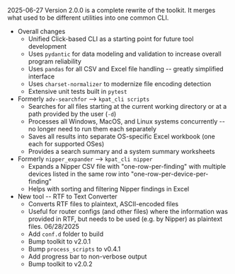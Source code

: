 2025-06-27  Version 2.0.0 is a complete rewrite of the toolkit.  It merges what used to be different utilities into one common CLI.
* Overall changes
    * Unified Click-based CLI as a starting point for future tool development
    * Uses `pydantic` for data modeling and validation to increase overall program reliability
    * Uses `pandas` for all CSV and Excel file handling -- greatly simplified interface
    * Uses `charset-normalizer` to modernize file encoding detection
    * Extensive unit tests built in `pytest`
* Formerly `adv-searchfor` --> `kpat_cli scripts`
    * Searches for all files starting at the current working directory or at a path provided by the user (`-d`)
    * Processes all Windows, MacOS, and Linux systems concurrently -- no longer need to run them each separately
    * Saves all results into separate OS-specific Excel workbook (one each for supported OSes)
    * Provides a search summary and a system summary worksheets
* Formerly `nipper_expander` --> `kpat_cli nipper`
    * Expands a Nipper CSV file with "one-row-per-finding" with multiple devices listed in the same row into "one-row-per-device-per-finding"
    * Helps with sorting and filtering Nipper findings in Excel
* New tool -- RTF to Text Converter
    * Converts RTF files to plaintext, ASCII-encoded files
    * Useful for router configs (and other files) where the information was provided in RTF, but needs to be used (e.g. by Nipper) as plaintext files.
06/28/2025
    * Add `conf.d` folder to build
    * Bump toolkit to v2.0.1
    * Bump `process_scripts` to v0.4.1
    * Add progress bar to non-verbose output
    * Bump toolkit to v2.0.2
